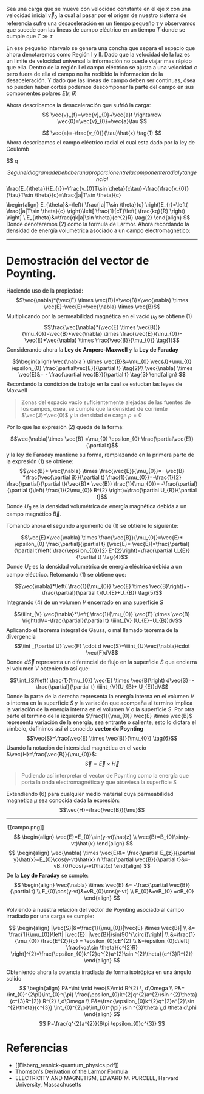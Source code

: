 Sea una carga que se mueve con velocidad constante en el eje $\hat{x}$ con una velocidad inicial $\vec{v}_{0}$ la cual al pasar por el origen de nuestro sistema de referencia sufre una desaceleración en un tiempo pequeño $\tau$ y observamos que sucede con las líneas de campo eléctrico en un tiempo $T$ donde se cumple que $T\gg \tau$


En ese pequeño intervalo se genera una concha que separa el espacio que ahora denotaremos como Región I y II. Dado que la velocidad de la luz es un limite de velocidad universal la información no puede viajar mas rápido que ella. Dentro de la región I el campo eléctrico se ajusta a una velocidad $c$ pero fuera de ella el campo no ha recibido la información de la desaceleración. Y dado que las líneas de campo deben ser continuas, ósea no pueden haber cortes podemos descomponer la parte del campo en sus componentes polares $E(r, \theta)$

Ahora describamos la desaceleración que sufrió la carga:
$$
\vec{v}_{f}=\vec{v}_{0}+\vec{a}t \rightarrow \vec{0}=\vec{v}_{0}+\vec{a}\tau
$$

$$
\vec{a}=-\frac{v_{0}}{\tau}\hat{x} \tag{1}
$$
Ahora describamos el campo eléctrico radial el cual esta dado por la ley de Coulomb

$$
q

$$
Según el diagrama debe haber una proporción entre la componente radial y tangencial 
$$
\frac{E_{\theta}}{E_{r}}=\frac{v_{0}T\sin \theta}{c\tau}=\frac{\frac{v_{0}}{\tau}T\sin \theta}{c}=\frac{|a|T\sin \theta}{c}
$$
$$
\begin{align}
E_{\theta}&=\left( \frac{|a|T\sin \theta}{c} \right)E_{r}=\left( \frac{|a|T\sin \theta}{c} \right)\left[ \frac{1}{cT}\left( \frac{kq}{R} \right) \right] \\
E_{\theta}&=\frac{qk|a|\sin \theta}{c^{2}R} \tag{2}
\end{align}
$$
Donde denotaremos $(2)$ como la formula de Larmor. Ahora recordando la densidad de energía volumétrica asociado a un campo electromagnético: 
_____
# Demostración del vector de Poynting.
Haciendo uso de la propiedad:$$\vec{\nabla}*(\vec{E} \times \vec{B})=\vec{B}*\vec{\nabla} \times \vec{E}-\vec{E}*\vec{\nabla} \times \vec{B}$$ Multiplicando por la permeabilidad magnética en el vació $\mu_{0}$ se obtiene $(1)$ $$\frac{\vec{\nabla}*(\vec{E} \times \vec{B})}{\mu_{0}}=\vec{B}*\vec{\nabla} \times \frac{\vec{E}}{\mu_{0}}-\vec{E}*\vec{\nabla} \times \frac{\vec{B}}{\mu_{0}} \tag{1}$$
Considerando ahora la **Ley de Ampere-Maxwell** y la **Ley de Faraday** 

$$\begin{align}
\vec{\nabla } \times \vec{B}&=\mu_{0} \vec{J}+\mu_{0} \epsilon_{0}  \frac{\partial\vec{E}}{\partial t} \tag{2}\\
\vec{\nabla} \times \vec{E}&= - \frac{\partial \vec{B}}{\partial t} \tag{3}
\end{align} 
$$
Recordando la condición de trabajo en la cual se estudian las leyes de Maxwell 

> Zonas del espacio vacío suficientemente alejadas de las fuentes de los campos, ósea, se cumple que la densidad de corriente $\vec{J}=\vec{0}$ y la densidad de carga $\rho=0$

Por lo que las expresión $(2)$ queda de la forma:

$$\vec{\nabla}\times \vec{B} =\mu_{0} \epsilon_{0}  \frac{\partial\vec{E}}{\partial t}$$
y la ley de Faraday mantiene su forma, remplazando en la primera parte de la expresión $(1)$ se obtiene: $$\vec{B}* \vec{\nabla} \times \frac{\vec{E}}{\mu_{0}}=- \vec{B} *\frac{\vec{\partial B}}{\partial t} \frac{1}{\mu_{0}}=-\frac{1}{2} \frac{\partial}{\partial t}(\vec{B}* \vec{B}) \frac{1}{\mu_{0}}= -\frac{\partial}{\partial t}\left( \frac{1}{2\mu_{0}} B^{2} \right)=\frac{\partial U_{B}}{\partial t}$$Donde $U_{B}$ es la densidad volumétrica de energía magnética debida a un campo magnético $\vec{B}$. 

Tomando ahora el segundo argumento de $(1)$ se obtiene lo siguiente:

$$\vec{E}*\vec{\nabla} \times \frac{\vec{B}}{\mu_{0}}=\vec{E}* \epsilon_{0} \frac{\partial}{\partial t} (\vec{E}* \vec{E})=\frac{\partial}{\partial t}\left( \frac{\epsilon_{0}}{2} E^{2}\right)=\frac{\partial U_{E}}{\partial t} \tag{4}$$
Donde $U_{E}$ es la densidad volumétrica de energía eléctrica debida a un campo eléctrico. Retomando $(1)$ se obtiene que:

$$\vec{\nabla}*\left( \frac{1}{\mu_{0}} \vec{E} \times \vec{B}\right)=-\frac{\partial}{\partial t}(U_{E}+U_{B}) \tag{5}$$
Integrando $(4)$ de un volumen $V$  encerrado en una superficie $S$ 

$$\iiint_{V} \vec{\nabla}*\left( \frac{1}{\mu_{0}} \vec{E} \times \vec{B} \right)dV=-\frac{\partial}{\partial t} \iiint_{V} (U_{E}+U_{B})dv$$
Aplicando el teorema integral de Gauss, o mal llamado teorema de la divergencia$$\iint _{\partial U} \vec{F} \cdot d \vec{S}=\iiint_{U}\vec{\nabla}\cdot \vec{F}dV$$
Donde $d\vec{S}$ representa un diferencial de flujo en la superficie $S$ que encierra el volumen $V$ obteniendo así que:

$$\iint_{S}\left( \frac{1}{\mu_{0}} \vec{E} \times \vec{B}\right) d\vec{S}=- \frac{\partial}{\partial t} \iiint_{V}(U_{B}+ U_{E})dV$$
Donde la parte de la derecha representa la energía interna en el volumen $V$ o interna en la superficie $S$ y la variación que acompaña al termino implica la variación de la energía interna en el volumen $V$ o la superficie $S$. Por otra parte el termino de la izquierda $\frac{1}{\mu_{0}} \vec{E} \times \vec{B}$ representa variación de la energía, sea entrante o saliente, esto lo dictara el símbolo, definimos así el conocido **vector de Poynting** $$\vec{S}=\frac{\vec{E} \times \vec{B}}{\mu_{0}} \tag{6}$$
Usando la notación de intensidad magnética en el vacío $\vec{H}=\frac{\vec{B}}{\mu_{0}}$:
$$\vec{S}=\vec{E} \times \vec{H}$$
> Pudiendo así interpretar el vector de Poynting como la energía que porta la onda electromagnética y que atraviesa la superficie S

Extendiendo $(6)$ para cualquier medio material cuya permeabilidad magnética $\mu$ sea conocida dada la expresión:$$\vec{H}=\frac{\vec{B}}{\mu}$$
_____
![[campo.png]]
$$
\begin{align}
\vec{E}=E_{0}\sin(y-vt)\hat{z} \\
\vec{B}=B_{0}\sin(y-vt)\hat{x}
\end{align}
$$
$$
\begin{align}
\vec{\nabla} \times \vec{E}&= \frac{\partial E_{z}}{\partial y}\hat{x}=E_{0}\cos(y-vt)\hat{x} \\
\frac{\partial \vec{B}}{\partial t}&=-vB_{0}\cos(y-vt)\hat{x}  
\end{align}
$$
De la **Ley de Faraday** se cumple:
$$
\begin{align}
\vec{\nabla} \times \vec{E} &= -\frac{\partial \vec{B}}{\partial t} \\
E_{0}\cos(y-vt)&=vB_{0}\cos(y-vt) \\
E_{0}&=vB_{0} =cB_{0}
\end{align}
$$

Volviendo a nuestra relación del vector de Poynting asociado al campo irradiado por una carga se cumple:

$$
\begin{align}
|\vec{S}|&=\frac{1}{\mu_{0}}|\vec{E} \times \vec{B}| \\
&= \frac{1}{\mu_{0}}\left| |\vec{E}| |\vec{B}|\sin(90^{\circ})\right| \\
&=\frac{1}{\mu_{0}} \frac{E^{2}}{c} = \epsilon_{0}cE^{2} \\
&=\epsilon_{0}c\left[ \frac{kqa\sin \theta}{c^{2}R} \right]^{2}=\frac{\epsilon_{0}k^{2}q^{2}a^{2}\sin ^{2}\theta}{c^{3}R^{2}}
\end{align}
$$

Obteniendo ahora la potencia irradiada de forma isotrópica en una ángulo solido
$$
\begin{align}
P&=\int \mid \vec{S}\mid R^{2} \, d\Omega  \\
P&= \int_{0}^{2\pi}\int_{0}^{\pi}  \frac{\epsilon_{0}k^{2}q^{2}a^{2}\sin ^{2}\theta}{c^{3}R^{2}} R^{2} \,d\Omega \\
P&=\frac{\epsilon_{0}k^{2}q^{2}a^{2}\sin ^{2}\theta}{c^{3}} \int_{0}^{2\pi}\int_{0}^{\pi} \sin ^{3}\theta \,d \theta d\phi
\end{align}
$$
$$
P=\frac{q^{2}a^{2}}{6\pi \epsilon_{0}c^{3}}
$$



# Referencias 

- [[Eisberg_resnick-quantum_physics.pdf]]
- [Thomson's Derivation of the Larmor Formula](http://www.mysearch.org.uk/website1/html/475.Radiation.html) 
- ELECTRICITY AND MAGNETISM, EDWARD M. PURCELL, Harvard University, Massachusetts
